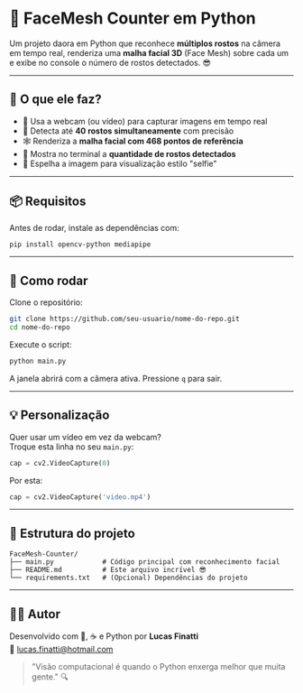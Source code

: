 # 🧠 FaceMesh Counter em Python

Um projeto daora em Python que reconhece **múltiplos rostos** na câmera em tempo real, renderiza uma **malha facial 3D** (Face Mesh) sobre cada um e exibe no console o número de rostos detectados. 😎

---

## 🎥 O que ele faz?

- 📸 Usa a webcam (ou vídeo) para capturar imagens em tempo real  
- 🧬 Detecta até **40 rostos simultaneamente** com precisão  
- 🕸️ Renderiza a **malha facial com 468 pontos de referência**  
- 🔢 Mostra no terminal a **quantidade de rostos detectados**  
- 🤳 Espelha a imagem para visualização estilo "selfie"  

---

## 📦 Requisitos

Antes de rodar, instale as dependências com:

```bash
pip install opencv-python mediapipe
```

---

## 🚀 Como rodar

Clone o repositório:

```bash
git clone https://github.com/seu-usuario/nome-do-repo.git
cd nome-do-repo
```

Execute o script:

```bash
python main.py
```

A janela abrirá com a câmera ativa. Pressione `q` para sair.

---

## 💡 Personalização

Quer usar um vídeo em vez da webcam?  
Troque esta linha no seu `main.py`:

```python
cap = cv2.VideoCapture(0)
```

Por esta:

```python
cap = cv2.VideoCapture('video.mp4')
```

---

## 📁 Estrutura do projeto

```
FaceMesh-Counter/
├── main.py            # Código principal com reconhecimento facial
├── README.md          # Este arquivo incrível 😎
└── requirements.txt   # (Opcional) Dependências do projeto
```

---

## 👨‍💻 Autor

Desenvolvido com 🧠, ☕ e Python por **Lucas Finatti**  
📧 lucas.finatti@hotmail.com

> "Visão computacional é quando o Python enxerga melhor que muita gente." 🔍
